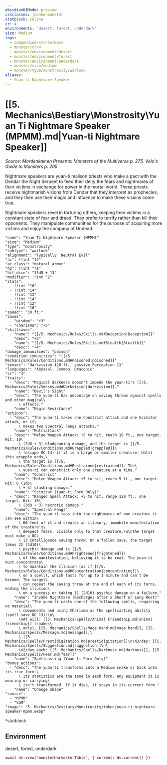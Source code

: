 ```yaml
---
obsidianUIMode: preview
cssclasses: json5e-monster
statblock: inline
cr: 4
environments: 'desert, forest, underdark'
size: Medium
tags:
  - compendium/src/5e/mpmm
  - monster/cr/4
  - monster/environment/desert
  - monster/environment/forest
  - monster/environment/underdark
  - monster/size/medium
  - monster/type/monstrosity/warlock
aliases:
  - Yuan-ti Nightmare Speaker
---
```

# [[5. Mechanics\Bestiary\Monstrosity\Yuan Ti Nightmare Speaker (MPMM).md|Yuan-ti Nightmare Speaker]]
*Source: Mordenkainen Presents: Monsters of the Multiverse p. 275, Volo's Guide to Monsters p. 205*

Nightmare speakers are yuan-ti malison priests who make a pact with the Dendar the Night Serpent to feed their deity the fears and nightmares of their victims in exchange for power in the mortal world. These priests receive nightmarish visions from Dendar that they interpret as prophecies, and they then use their magic and influence to make these visions come true.

Nightmare speakers revel in torturing others, keeping their victims in a constant state of fear and dread. They prefer to terrify rather than kill their opponents. They manipulate communities for the purpose of acquiring more victims and enjoy the company of Undead.

```statblock
"name": "Yuan Ti Nightmare Speaker (MPMM)"
"size": "Medium"
"type": "monstrosity"
"subtype": "warlock"
"alignment": "Typically  Neutral Evil"
"ac": !!int "14"
"ac_class": "natural armor"
"hp": !!int "71"
"hit_dice": "13d8 + 13"
"modifier": !!int "2"
"stats":
  - !!int "16"
  - !!int "14"
  - !!int "13"
  - !!int "14"
  - !!int "12"
  - !!int "16"
"speed": "30 ft."
"saves":
  - "wisdom": "+3"
  - "charisma": "+5"
"skillsaves":
  - "name": "[[/5. Mechanics/Rules/Skills.md#Deception|Deception]]"
    "desc": "+5"
  - "name": "[[/5. Mechanics/Rules/Skills.md#Stealth|Stealth]]"
    "desc": "+4"
"damage_immunities": "poison"
"condition_immunities": "[[/5. Mechanics/Rules/Conditions.md#Poisoned|poisoned]]"
"senses": "darkvision 120 ft., passive Perception 11"
"languages": "Abyssal, Common, Draconic"
"cr": "4"
"traits":
  - "desc": "Magical darkness doesn't impede the yuan-ti's [[/5. Mechanics/Rules/Senses.md#Darkvision|darkvision]]."
    "name": "Devil's Sight"
  - "desc": "The yuan-ti has advantage on saving throws against spells and other magical\
      \ effects."
    "name": "Magic Resistance"
"actions":
  - "desc": "The yuan-ti makes one Constrict attack and one Scimitar attack, or it\
      \ makes two Spectral Fangs attacks."
    "name": "Multiattack"
  - "desc": "Melee Weapon Attack: +5 to hit, reach 10 ft., one target. Hit: 10\
      \ (2d6 + 3) bludgeoning damage, and the target is [[/5. Mechanics/Rules/Conditions.md#Grappled|grappled]]\
      \ (escape DC 14) if it is a Large or smaller creature. Until this grapple ends,\
      \ the target is [[/5. Mechanics/Rules/Conditions.md#Restrained|restrained]]. The\
      \ yuan-ti can constrict only one creature at a time."
    "name": "Constrict"
  - "desc": "Melee Weapon Attack: +5 to hit, reach 5 ft., one target. Hit: 6 (1d6\
      \ + 3) slashing damage."
    "name": "Scimitar (Yuan-ti Form Only)"
  - "desc": "Ranged Spell Attack: +5 to hit, range 120 ft., one target. Hit: 16\
      \ (3d8 + 3) necrotic damage."
    "name": "Spectral Fangs"
  - "desc": "The yuan-ti taps into the nightmares of one creature it can see within\
      \ 60 feet of it and creates an illusory, immobile manifestation of the creature's\
      \ deepest fears, visible only to that creature.\n\nThe target must make a DC\
      \ 13 Intelligence saving throw. On a failed save, the target takes 22 (4d10)\
      \ psychic damage and is [[/5. Mechanics/Rules/Conditions.md#Frightened|frightened]]\
      \ of the manifestation, believing it to be real. The yuan-ti must concentrate\
      \ to maintain the illusion (as if [[/5. Mechanics/Rules/Conditions.md#Concentration|concentrating]]\
      \ on a spell), which lasts for up to 1 minute and can't be harmed. The target\
      \ can repeat the saving throw at the end of each of its turns, ending the illusion\
      \ on a success or taking 11 (2d10) psychic damage on a failure."
    "name": "Invoke Nightmare (Recharges after a Short or Long Rest)"
  - "desc": "The yuan-ti casts one of the following spells, requiring no material\
      \ components and using Charisma as the spellcasting ability (spell save DC 13):\n\
      \nAt will: [[5. Mechanics/Spells/Animal Friendship.md|animal friendship]] (snakes\
      \ only), [[5. Mechanics/Spells/Mage Hand.md|mage hand]], [[5. Mechanics/Spells/Message.md|message]],\
      \ [[5. Mechanics/Spells/Prestidigitation.md|prestidigitation]]\n\n3/day: [[5. Mechanics/Spells/Suggestion.md|suggestion]]\n\
      \n2/day each: [[5. Mechanics/Spells/Darkness.md|darkness]], [[5. Mechanics/Spells/Fear.md|fear]]"
    "name": "Spellcasting (Yuan-ti Form Only)"
"bonus_actions":
  - "desc": "The yuan-ti transforms into a Medium snake or back into its true form.\
      \ Its statistics are the same in each form. Any equipment it is wearing or carrying\
      \ isn't transformed. If it dies, it stays in its current form."
    "name": "Change Shape"
"source":
  - "MPMM"
  - "VGM"
"image": "5. Mechanics/Bestiary/Monstrosity/token/yuan-ti-nightmare-speaker-mpmm.webp"
```
^statblock

## Environment

desert, forest, underdark

```dataviewjs
await dv.view('monsterHarvesterTable', { current: dv.current() })
```
